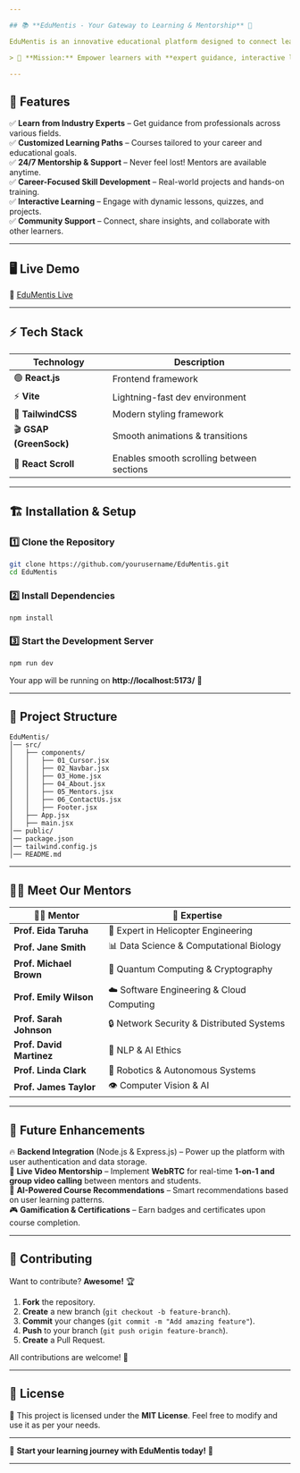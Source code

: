 ```yaml
---

## 📚 **EduMentis - Your Gateway to Learning & Mentorship** 🚀  

EduMentis is an innovative educational platform designed to connect learners with industry experts. Whether you're looking to **gain insights from professionals**, **explore curated courses**, or **receive 24/7 mentorship**, EduMentis provides the perfect ecosystem for growth.  

> 🎯 **Mission:** Empower learners with **expert guidance, interactive learning,** and **career-focused skill development**.

---
```


## 🌟 **Features**  

✅ **Learn from Industry Experts** – Get guidance from professionals across various fields.  
✅ **Customized Learning Paths** – Courses tailored to your career and educational goals.  
✅ **24/7 Mentorship & Support** – Never feel lost! Mentors are available anytime.  
✅ **Career-Focused Skill Development** – Real-world projects and hands-on training.  
✅ **Interactive Learning** – Engage with dynamic lessons, quizzes, and projects.  
✅ **Community Support** – Connect, share insights, and collaborate with other learners.  

---

## 🖥️ **Live Demo**  
🚀 [EduMentis Live](https://edu-mentis-2t2w.vercel.app/)


---

## ⚡ **Tech Stack**  

| Technology  | Description |
|-------------|------------|
| 🟢 **React.js**  | Frontend framework |
| ⚡ **Vite** | Lightning-fast dev environment |
| 🎨 **TailwindCSS** | Modern styling framework |
| 🎬 **GSAP (GreenSock)** | Smooth animations & transitions |
| 📜 **React Scroll** | Enables smooth scrolling between sections |

---

## 🏗️ **Installation & Setup**  

### 1️⃣ Clone the Repository  
```bash
git clone https://github.com/yourusername/EduMentis.git
cd EduMentis
```

### 2️⃣ Install Dependencies  
```bash
npm install
```

### 3️⃣ Start the Development Server  
```bash
npm run dev
```

Your app will be running on **http://localhost:5173/** 🎉

---

## 📌 **Project Structure**  

```
EduMentis/
│── src/
│   ├── components/
│   │   ├── 01_Cursor.jsx
│   │   ├── 02_Navbar.jsx
│   │   ├── 03_Home.jsx
│   │   ├── 04_About.jsx
│   │   ├── 05_Mentors.jsx
│   │   ├── 06_ContactUs.jsx
│   │   ├── Footer.jsx
│   ├── App.jsx
│   ├── main.jsx
│── public/
│── package.json
│── tailwind.config.js
│── README.md
```

---

## 👩‍🏫 **Meet Our Mentors**  

| 👨‍🏫 Mentor | 🌟 Expertise |
|------------|-------------|
| **Prof. Eida Taruha** | 🚁 Expert in Helicopter Engineering |
| **Prof. Jane Smith** | 📊 Data Science & Computational Biology |
| **Prof. Michael Brown** | 🔐 Quantum Computing & Cryptography |
| **Prof. Emily Wilson** | ☁️ Software Engineering & Cloud Computing |
| **Prof. Sarah Johnson** | 🔒 Network Security & Distributed Systems |
| **Prof. David Martinez** | 🤖 NLP & AI Ethics |
| **Prof. Linda Clark** | 🤖 Robotics & Autonomous Systems |
| **Prof. James Taylor** | 👁️ Computer Vision & AI |

---

## 🎯 **Future Enhancements**  

🔥 **Backend Integration** (Node.js & Express.js) – Power up the platform with user authentication and data storage.  
🎥 **Live Video Mentorship** – Implement **WebRTC** for real-time **1-on-1 and group video calling** between mentors and students.  
📌 **AI-Powered Course Recommendations** – Smart recommendations based on user learning patterns.  
🎮 **Gamification & Certifications** – Earn badges and certificates upon course completion.  

---

## 🤝 **Contributing**  

Want to contribute? **Awesome!** 🏆  

1. **Fork** the repository.  
2. **Create** a new branch (`git checkout -b feature-branch`).  
3. **Commit** your changes (`git commit -m "Add amazing feature"`).  
4. **Push** to your branch (`git push origin feature-branch`).  
5. **Create** a Pull Request.  

All contributions are welcome! 🚀  

---

## 📜 **License**  

📄 This project is licensed under the **MIT License**. Feel free to modify and use it as per your needs.  

---

🚀 **Start your learning journey with EduMentis today!** 🚀  

---

